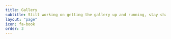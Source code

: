 ```yaml
---
title: Gallery
subtitle: Still working on getting the gallery up and running, stay sharp!
layout: "page"
icon: fa-book
order: 3
---
```




